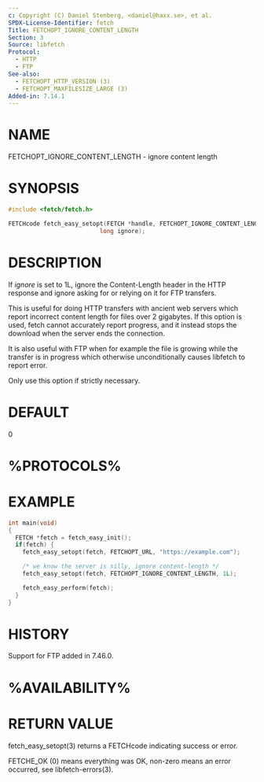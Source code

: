 ```yaml
---
c: Copyright (C) Daniel Stenberg, <daniel@haxx.se>, et al.
SPDX-License-Identifier: fetch
Title: FETCHOPT_IGNORE_CONTENT_LENGTH
Section: 3
Source: libfetch
Protocol:
  - HTTP
  - FTP
See-also:
  - FETCHOPT_HTTP_VERSION (3)
  - FETCHOPT_MAXFILESIZE_LARGE (3)
Added-in: 7.14.1
---
```


# NAME

FETCHOPT_IGNORE_CONTENT_LENGTH - ignore content length

# SYNOPSIS

~~~c
#include <fetch/fetch.h>

FETCHcode fetch_easy_setopt(FETCH *handle, FETCHOPT_IGNORE_CONTENT_LENGTH,
                          long ignore);
~~~

# DESCRIPTION

If *ignore* is set to 1L, ignore the Content-Length header in the HTTP
response and ignore asking for or relying on it for FTP transfers.

This is useful for doing HTTP transfers with ancient web servers which report
incorrect content length for files over 2 gigabytes. If this option is used,
fetch cannot accurately report progress, and it instead stops the download when
the server ends the connection.

It is also useful with FTP when for example the file is growing while the
transfer is in progress which otherwise unconditionally causes libfetch to
report error.

Only use this option if strictly necessary.

# DEFAULT

0

# %PROTOCOLS%

# EXAMPLE

~~~c
int main(void)
{
  FETCH *fetch = fetch_easy_init();
  if(fetch) {
    fetch_easy_setopt(fetch, FETCHOPT_URL, "https://example.com");

    /* we know the server is silly, ignore content-length */
    fetch_easy_setopt(fetch, FETCHOPT_IGNORE_CONTENT_LENGTH, 1L);

    fetch_easy_perform(fetch);
  }
}
~~~

# HISTORY

Support for FTP added in 7.46.0.

# %AVAILABILITY%

# RETURN VALUE

fetch_easy_setopt(3) returns a FETCHcode indicating success or error.

FETCHE_OK (0) means everything was OK, non-zero means an error occurred, see
libfetch-errors(3).
